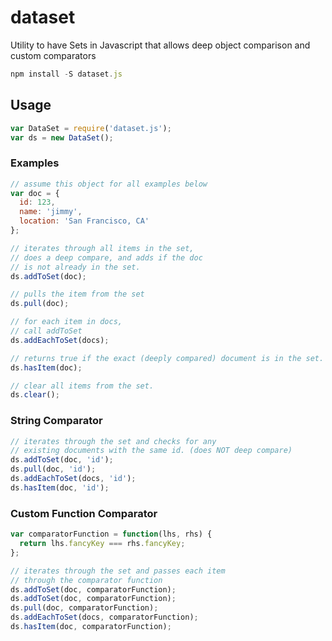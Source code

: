 # dataset
Utility to have Sets in Javascript that allows deep object comparison and custom comparators

```js
npm install -S dataset.js
```

## Usage
```js
var DataSet = require('dataset.js');
var ds = new DataSet();
```

### Examples
```js
// assume this object for all examples below
var doc = {
  id: 123,
  name: 'jimmy',
  location: 'San Francisco, CA'
};

// iterates through all items in the set,
// does a deep compare, and adds if the doc
// is not already in the set.
ds.addToSet(doc);

// pulls the item from the set
ds.pull(doc);

// for each item in docs,
// call addToSet
ds.addEachToSet(docs);

// returns true if the exact (deeply compared) document is in the set.
ds.hasItem(doc);

// clear all items from the set.
ds.clear();
```

### String Comparator
```js
// iterates through the set and checks for any 
// existing documents with the same id. (does NOT deep compare)
ds.addToSet(doc, 'id');
ds.pull(doc, 'id');
ds.addEachToSet(docs, 'id');
ds.hasItem(doc, 'id');
```

### Custom Function Comparator
```js
var comparatorFunction = function(lhs, rhs) {
  return lhs.fancyKey === rhs.fancyKey;
};

// iterates through the set and passes each item
// through the comparator function
ds.addToSet(doc, comparatorFunction);
ds.addToSet(doc, comparatorFunction);
ds.pull(doc, comparatorFunction);
ds.addEachToSet(docs, comparatorFunction);
ds.hasItem(doc, comparatorFunction);
```

